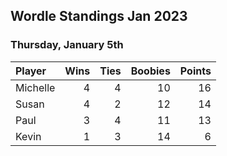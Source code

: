 ## Wordle Standings Jan 2023
### Thursday, January 5th
| Player   |   Wins |   Ties |   Boobies |   Points |
|:---------|-------:|-------:|----------:|---------:|
| Michelle |      4 |      4 |        10 |       16 |
| Susan    |      4 |      2 |        12 |       14 |
| Paul     |      3 |      4 |        11 |       13 |
| Kevin    |      1 |      3 |        14 |        6 |